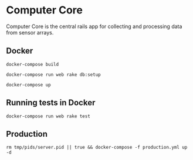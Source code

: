 # Computer Core

Computer Core is the central rails app for collecting and processing data from sensor arrays.

## Docker

`docker-compose build`

`docker-compose run web rake db:setup`

`docker-compose up`

## Running tests in Docker

`docker-compose run web rake test`

## Production

`rm tmp/pids/server.pid || true && docker-compose -f production.yml up -d`
